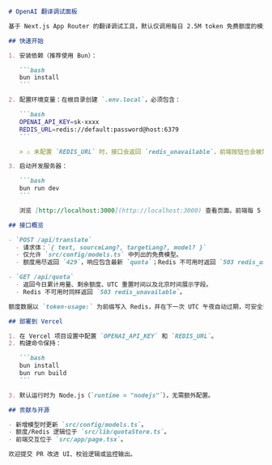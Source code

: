 ````markdown
# OpenAI 翻译调试面板

基于 Next.js App Router 的翻译调试工具，默认仅调用每日 2.5M token 免费额度的模型。额度统计严格依赖 Redis：缺少 Redis 会导致接口直接返回 `503 redis_unavailable`，从而阻止翻译请求，确保额度不被错误重置。

## 快速开始

1. 安装依赖（推荐使用 Bun）：

   ```bash
   bun install
   ```

2. 配置环境变量：在根目录创建 `.env.local`，必须包含：

   ```bash
   OPENAI_API_KEY=sk-xxxx
   REDIS_URL=redis://default:password@host:6379
   ```

   > ⚠️ 未配置 `REDIS_URL` 时，接口会返回 `redis_unavailable`，前端按钮也会被禁用。

3. 启动开发服务器：

   ```bash
   bun run dev
   ```

   浏览 [http://localhost:3000](http://localhost:3000) 查看页面。前端每 5 秒轮询 `/api/quota`，展示今日额度；达到上限后显示“请等待下一次北京时间 8 点再来”。

## 接口概览

- `POST /api/translate`
  - 请求体：`{ text, sourceLang?, targetLang?, model? }`
  - 仅允许 `src/config/models.ts` 中列出的免费模型。
  - 额度用尽返回 `429`，响应包含最新 `quota`；Redis 不可用时返回 `503 redis_unavailable`。

- `GET /api/quota`
  - 返回今日累计用量、剩余额度、UTC 重置时间以及北京时间展示字段。
  - Redis 不可用时同样返回 `503 redis_unavailable`。

额度数据以 `token-usage:` 为前缀写入 Redis，并在下一次 UTC 午夜自动过期，可安全部署在 Serverless 环境下的多实例架构中。

## 部署到 Vercel

1. 在 Vercel 项目设置中配置 `OPENAI_API_KEY` 和 `REDIS_URL`。
2. 构建命令保持：

   ```bash
   bun install
   bun run build
   ```

3. 默认运行时为 Node.js（`runtime = "nodejs"`），无需额外配置。

## 贡献与开源

- 新增模型时更新 `src/config/models.ts`。
- 额度/Redis 逻辑位于 `src/lib/quotaStore.ts`。
- 前端交互位于 `src/app/page.tsx`。

欢迎提交 PR 改进 UI、校验逻辑或监控输出。
````
